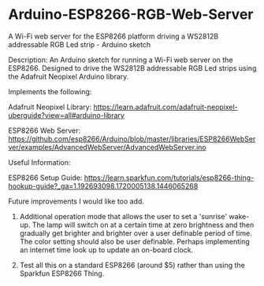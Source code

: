 # Arduino-ESP8266-RGB-Web-Server
A Wi-Fi web server for the ESP8266 platform driving a WS2812B addressable RGB Led strip - Arduino sketch

Description:
An Arduino sketch for running a Wi-Fi web server on the ESP8266. Designed to drive the WS2812B addressable RGB Led strips using the Adafruit Neopixel Arduino library.

Implements the following:

Adafruit Neopixel Library:
https://learn.adafruit.com/adafruit-neopixel-uberguide?view=all#arduino-library


ESP8266 Web Server:
https://github.com/esp8266/Arduino/blob/master/libraries/ESP8266WebServer/examples/AdvancedWebServer/AdvancedWebServer.ino


Useful Information:

ESP8266 Setup Guide:
https://learn.sparkfun.com/tutorials/esp8266-thing-hookup-guide?_ga=1.192693098.1720005138.1446065268

Future improvements I would like too add.

1) Additional operation mode that allows the user to set a 'sunrise' wake-up. The lamp will switch on at a certain time at zero brightness and then gradually get brighter and brighter over a user definable period of time. The color setting should also be user definable. Perhaps implementing an internet time look up to update an on-board clock.

2) Test all this on a standard ESP8266 (around $5) rather than using the Sparkfun ESP8266 Thing.
